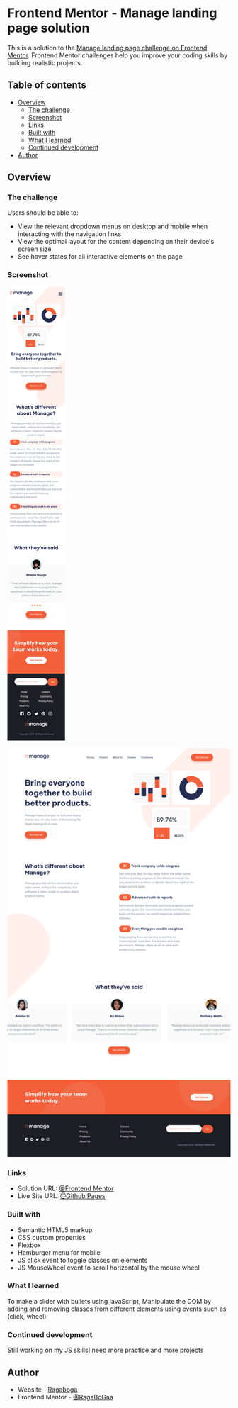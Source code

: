 # Frontend Mentor - Manage landing page solution

This is a solution to the [Manage landing page challenge on Frontend Mentor](https://www.frontendmentor.io/challenges/manage-landing-page-SLXqC6P5). Frontend Mentor challenges help you improve your coding skills by building realistic projects.

## Table of contents

- [Overview](#overview)
  - [The challenge](#the-challenge)
  - [Screenshot](#screenshot)
  - [Links](#links)
  - [Built with](#built-with)
  - [What I learned](#what-i-learned)
  - [Continued development](#continued-development)
- [Author](#author)

## Overview

### The challenge

Users should be able to:

- View the relevant dropdown menus on desktop and mobile when interacting with the navigation links
- View the optimal layout for the content depending on their device's screen size
- See hover states for all interactive elements on the page

### Screenshot

![](./mobile.png)

![](./desktop.png)

### Links

- Solution URL: [@Frontend Mentor](https://www.frontendmentor.io/challenges/manage-landing-page-SLXqC6P5/hub)
- Live Site URL: [@Github Pages](https://ragabogaa.github.io/manage)

### Built with

- Semantic HTML5 markup
- CSS custom properties
- Flexbox
- Hamburger menu for mobile
- JS click event to toggle classes on elements
- JS MouseWheel event to scroll horizontal by the mouse wheel

### What I learned

To make a slider with bullets using javaScript,
Manipulate the DOM by adding and removing classes from different elements using events such as (click, wheel)

### Continued development

Still working on my JS skills!
need more practice and more projects

## Author

- Website - [Ragaboga](https://github.com/RagaBoGaa)
- Frontend Mentor - [@RagaBoGaa](https://www.frontendmentor.io/profile/RagaBoGaa)
